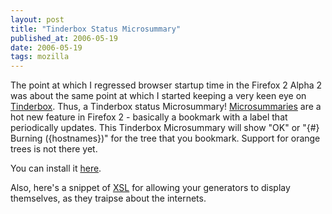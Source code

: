 ```yaml
---
layout: post
title: "Tinderbox Status Microsummary"
published_at: 2006-05-19
date: 2006-05-19
tags: mozilla
---
```


The point at which I regressed browser startup time in the Firefox 2 Alpha 2 was about the same point at which I started keeping a very keen eye on [Tinderbox](http://tinderbox.mozilla.org). Thus, a Tinderbox status Microsummary! [Microsummaries](http://wiki.mozilla.org/Microsummaries) are a hot new feature in Firefox 2 - basically a bookmark with a label that periodically updates. This Tinderbox Microsummary will show "OK" or "{#} Burning ({hostnames})" for the tree that you bookmark. Support for orange trees is not there yet.

You can install it [here](http://dietrich.ganx4.com/mozilla/tinderbox-microsummary.xml).

Also, here's a snippet of [XSL](http://dietrich.ganx4.com/mozilla/microsummary.xsl) for allowing your generators to display themselves, as they traipse about the internets.